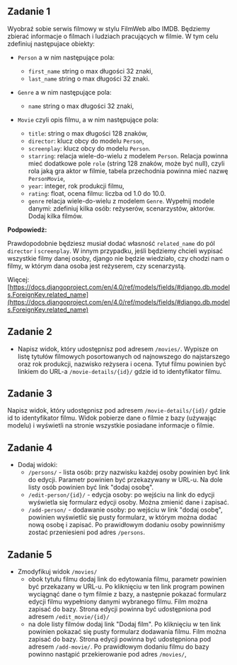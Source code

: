 ## Zadanie 1

Wyobraź sobie serwis filmowy w stylu FilmWeb albo IMDB. 
Będziemy zbierać informacje o filmach i ludziach pracujących w filmie. W tym celu zdefiniuj następujace obiekty:

* `Person` a w nim następujące pola:
    * `first_name` string o max długości 32 znaki,
    * `last_name` string o max długości 32 znaki.
    
* `Genre` a w nim następujące pola:
    * `name` string o max długości 32 znaki,
    
* `Movie` czyli opis filmu, a w nim następujące pola:
    * `title`: string o max długości 128 znaków,
    * `director`: klucz obcy do modelu `Person`,
    * `screenplay`: klucz obcy do modelu `Person`.
    * `starring`: relacja wiele-do-wielu z modelem `Person`. Relacja powinna mieć dodatkowe pole `role` 
    (string 128 znaków, może być null), 
    czyli rola jaką gra aktor w filmie, tabela przechodnia powinna mieć nazwę `PersonMovie`, 
    * `year`: integer, rok produkcji filmu,
    * `rating`: float, ocena filmu: liczba od 1.0 do 10.0.
    * `genre` relacja wiele-do-wielu z modelem `Genre`.
Wypełnij modele danymi: zdefiniuj kilka osób: reżyserów, scenarzystów, aktorów. Dodaj kilka filmów.


**Podpowiedż:**

Prawdopodobnie będziesz musiał dodać własność `related_name` do pól `director` i `screenplay`. 
W innym przypadku, jeśli będziemy chcieli wypisać wszystkie filmy danej osoby, django nie będzie wiedziało, 
czy chodzi nam o filmy, w którym dana osoba jest reżyserem, czy scenarzystą. 

Więcej: [https://docs.djangoproject.com/en/4.0/ref/models/fields/#django.db.models.ForeignKey.related_name](https://docs.djangoproject.com/en/4.0/ref/models/fields/#django.db.models.ForeignKey.related_name)


## Zadanie 2

* Napisz widok, który udostępnisz pod adresem `/movies/`. Wypisze on listę tytułów filmowych posortowanych 
od najnowszego do najstarszego oraz rok produkcji, nazwisko reżysera i ocena. Tytuł filmu powinien być linkiem do URL-a 
`/movie-details/{id}/` gdzie id to identyfikator filmu.


## Zadanie 3

Napisz widok, który udostępnisz pod adresem `/movie-details/{id}/` gdzie id to identyfikator filmu.
 Widok pobierze dane o filmie z bazy (używając modelu) i wyświetli na stronie wszystkie posiadane informacje o filmie.


## Zadanie 4

* Dodaj widoki: 
    * `/persons/` - lista osób: przy nazwisku każdej osoby powinien być link do edycji. 
    Parametr powinien być przekazywany w URL-u. Na dole listy osób powinien być link "dodaj osobę".
    * `/edit-person/{id}/` - edycja osoby: po wejściu na link do edycji wyświetla się formularz edycji osoby. 
    Można zmienić dane i zapisać.
    * `/add-person/` - dodawanie osoby: po wejściu w link "dodaj osobę", powinien wyświetlić się pusty formularz, 
    w którym można dodać nową osobę i zapisać. Po prawidłowym dodaniu osoby powinniśmy zostać przeniesieni 
    pod adres `/persons`.
 

## Zadanie 5

* Zmodyfikuj widok `/movies/`
    * obok tytułu filmu dodaj link do edytowania filmu, parametr powinien być przekazany w URL-u. 
    Po kliknięciu w ten link program powinen wyciągnąć dane o tym filmie z bazy, a następnie pokazać formularz edycji 
    filmu wypełniony danymi wybranego filmu. Film można zapisać do bazy. 
    Strona edycji powinna być udostępniona pod adresem `/edit_movie/{id}/`
    * na dole listy filmów dodaj link "Dodaj film". Po kliknięciu w ten link powinien pokazać się pusty formularz 
    dodawania filmu. Film można zapisać do bazy. Strona edycji powinna być udostępniona pod adresem `/add-movie/`. 
    Po prawidłowym dodaniu filmu do bazy powinno nastąpić przekierowanie pod adres `/movies/`,
